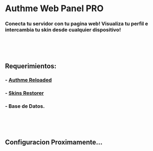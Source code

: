# Authme Web Panel PRO
### Conecta tu servidor con tu pagina web! Visualiza tu perfil e intercambia tu skin desde cualquier dispositivo!

<br>
<br>
<br>

## Requerimientos:
### - <a href="https://www.spigotmc.org/resources/authmereloaded.6269/">Authme Reloaded</a>
### - <a href="https://www.spigotmc.org/resources/skinsrestorer.2124/">Skins Restorer</a>
### - Base de Datos.

<br>
<br>
<br>

## Configuracion Proximamente...

